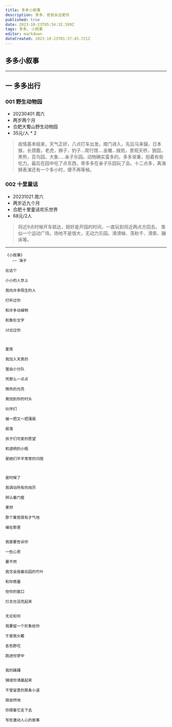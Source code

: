 ```yaml
---
title: 多多小叙事
description: 多多，爸爸永远爱你
published: true
date: 2023-10-23T05:54:32.599Z
tags: 多多, 小叙事
editor: markdown
dateCreated: 2023-10-23T01:37:45.721Z
---
```


## 多多小叙事

----
## 一 多多出行

### 001 野生动物园
- 20230401 周六
- 两岁两个月
- 合肥大蜀山野生动物园
- 35元/人 * 2
> 疫情基本结束，天气正好，八点打车出发。南门进入，先后马来貘，日本猴，长颈鹿，老虎，狮子，豹子...爬行馆....金雕...猴苑，景观天桥，狼园，黑熊，百鸟园，大象.....亲子乐园。动物确实蛮多的。多多渐重，抱着有些吃力。最后在园中吃了点东西，带多多在亲子乐园玩了会。十二点多，离海狮表演还有一个多小时，便不再等候。
### 002 十里童话
- 20231021 周六
- 两岁近九个月
- 合肥十里童话欢乐世界
- 68元/2人
> 将近9点时候开车抵达，刚好是开园的时间，一直玩到将近两点方回去。
类似一个运动广场，场地不是很大，无动力乐园。滑滑梯、荡秋千、滑索、蹦床等。
----

```
《小叙事》
   —— 海子

在这个

小小的人世上

我向许多陌生的人

打听过你

和许多动植物

和象形文字

讨论过你



夏夜

我加入天真的

萤虫小分队

凭那么一点点

微热的光亮

竟找到你的村头

伙伴们

被一把又一把蒲扇

扇落

孩子们可爱的愿望

和透明的小瓶

是她们平平常常的归宿



是时候了

我调动所有的阅历

辨认着门窗

果然

那个篱笆很有才气地

编在那里


我是要告诉你

一些心思

要不然

我怎会摇着后园的竹叶

和你商量

但你的窗口

灯总也没亮起来


无论如何

我要留一个形象给你

于是我头戴

各色野花

跑进你梦中


我的踌躇

铺成你清晨起来

不曾留意的那条小道

很自然地

你顺着它走下去

写些激动人心的故事
```
